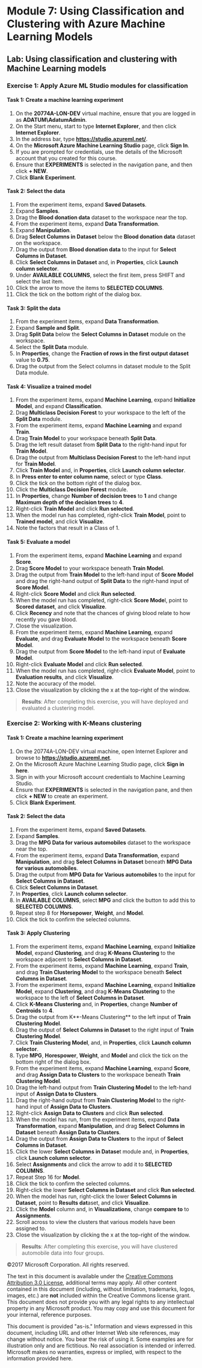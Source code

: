 # Module 7: Using Classification and Clustering with Azure Machine Learning Models

## Lab: Using classification and clustering with Machine Learning models

### Exercise 1: Apply Azure ML Studio modules for classification

#### Task 1: Create a machine learning experiment

1. On the **20774A-LON-DEV** virtual machine, ensure that you are logged in as **ADATUM\\AdatumAdmin**.
2. On the Start menu, start to type **Internet Explorer**, and then click **Internet Explorer**.
3. In the address bar, type **https://studio.azureml.net/**.
4. On the **Microsoft Azure Machine Learning Studio** page, click **Sign In**. 
5. If you are prompted for credentials, use the details of the Microsoft account that you created for this course.
6. Ensure that **EXPERIMENTS** is selected in the navigation pane, and then click **+ NEW**.
7. Click **Blank Experiment**.

#### Task 2: Select the data

01.  From the experiment items, expand **Saved Datasets**.
02. Expand **Samples**.
03. Drag the **Blood donation data** dataset to the workspace near the top.
04. From the experiment items, expand **Data Transformation**.
05. Expand **Manipulation**.
06. Drag **Select Columns in Dataset** below the **Blood donation data** dataset on the workspace.
07. Drag the output from **Blood donation data** to the input for **Select Columns in Dataset**.
08. Click **Select Columns in Dataset** and, in **Properties**, click **Launch column selector**.
09. Under **AVAILABLE COLUMNS**, select the first item, press SHIFT and select the last item.
10. Click the arrow to move the items to **SELECTED COLUMNS**.
11. Click the tick on the bottom right of the dialog box.

#### Task 3: Split the data

1.  From the experiment items, expand **Data Transformation**.
2. Expand **Sample and Split**.
3. Drag **Split Data** below the **Select Columns in Dataset** module on the workspace.
4. Select the **Split Data** module.
5. In **Properties**, change the **Fraction of rows in the first output dataset** value to **0.75**.
6. Drag the output from the Select columns in dataset module to the Split Data module.

#### Task 4: Visualize a trained model

01.  From the experiment items, expand **Machine Learning**, expand **Initialize Model**, and expand **Classification**.
02. Drag **Multiclass Decision Forest** to your workspace to the left of the **Split Data** module.
03. From the experiment items, expand **Machine Learning** and expand **Train**.
04. Drag **Train Model** to your workspace beneath **Split Data**.
05. Drag the left result dataset from **Split Data** to the right-hand input for **Train Model**.
06. Drag the output from **Multiclass Decision Forest** to the left-hand input for **Train Model**.
07. Click **Train Model** and, in **Properties**, click **Launch column selector**.
08. In **Press enter to enter column name**, select or type **Class**.
09. Click the tick on the bottom right of the dialog box.
10. Click the **Multiclass Decision Forest** module.
11. In **Properties**, change **Number of decision trees** to **1** and change **Maximum depth of the decision trees** to **4**.
12. Right-click **Train Model** and click **Run selected**.
13. When the model run has completed, right-click **Train Model**, point to **Trained model**, and click **Visualize**.
14. Note the factors that result in a Class of 1.

#### Task 5: Evaluate a model

01.  From the experiment items, expand **Machine Learning** and expand **Score**.
02. Drag **Score Model** to your workspace beneath **Train Model**.
03. Drag the output from **Train Model** to the left-hand input of **Score Model** and drag the right-hand output of **Split Data** to the right-hand input of **Score Model**.
04. Right-click **Score Model** and click **Run selected**.
05. When the model run has completed, right-click **Score Mode**l, point to **Scored dataset**, and click **Visualize**.
06. Click **Recency** and note that the chances of giving blood relate to how recently you gave blood.
07. Close the visualization.
08. From the experiment items, expand **Machine Learning**, expand **Evaluate**, and drag **Evaluate Model** to the workspace beneath **Score Model**.
09. Drag the output from **Score Model** to the left-hand input of **Evaluate Model**.
10. Right-click **Evaluate Model** and click **Run selected**.
11. When the model run has completed, right-click **Evaluate Model**, point to **Evaluation results**, and click **Visualize**.
12. Note the accuracy of the model.
13. Close the visualization by clicking the x at the top-right of the window.

>**Results**: After completing this exercise, you will have deployed and evaluated a clustering model.

### Exercise 2: Working with K-Means clustering

#### Task 1: Create a machine learning experiment

1. On the 20774A-LON-DEV virtual machine, open Internet Explorer and browse to **https://studio.azureml.net**.
2. On the Microsoft Azure Machine Learning Studio page, click **Sign in here**.
3. Sign in with your Microsoft account credentials to Machine Learning Studio.
4. Ensure that **EXPERIMENTS** is selected in the navigation pane, and then click **+ NEW** to create an experiment.
5. Click **Blank Experiment**.

#### Task 2: Select the data

01.  From the experiment items, expand **Saved Datasets**.
02. Expand **Samples**.
03. Drag the **MPG Data for various automobiles** dataset to the workspace near the top.
04. From the experiment items, expand **Data Transformation**, expand **Manipulation**, and drag **Select Columns in Dataset** beneath **MPG Data for various automobiles**.
05. Drag the output from **MPG Data for Various automobiles** to the input for **Select Columns in Dataset**.
06. Click **Select Columns in Dataset**.
07. In **Properties**, click **Launch column selector**.
08. In **AVAILABLE COLUMNS**, select **MPG** and click the button to add this to **SELECTED COLUMNS**.
09. Repeat step 8 for **Horsepower**, **Weight**, and **Model**.
10. Click the tick to confirm the selected columns.

#### Task 3: Apply Clustering

01.  From the experiment items, expand **Machine Learning**, expand **Initialize Model**, expand **Clustering**, and drag **K-Means Clustering** to the workspace adjacent to **Select Columns in Dataset**.
02. From the experiment items, expand **Machine Learning**, expand **Train**, and drag **Train Clustering Model** to the workspace beneath **Select Columns in Dataset**.
03. From the experiment items, expand **Machine Learning**, expand **Initialize Model**, expand **Clustering**, and drag **K-Means Clustering** to the workspace to the left of **Select Columns in Dataset**.
04. Click **K-Means Clustering** and, in **Properties**, change **Number of Centroids** to **4**.
05. Drag the output from K**-Means Clustering** to the left input of **Train Clustering Model**.
06. Drag the output of **Select Columns in Dataset** to the right input of **Train Clustering Model**.
07. Click **Train Clustering Model**, and, in **Properties**, click **Launch column selector**.
08. Type **MPG**, **Horespower**, **Weight**, and **Model** and click the tick on the bottom right of the dialog box.
09. From the experiment items, expand **Machine Learning**, expand **Score**, and drag **Assign Data to Clusters** to the workspace beneath **Train Clustering Model**.
10. Drag the left-hand output from **Train Clustering Model** to the left-hand input of **Assign Data to Clusters**.
11. Drag the right-hand output from **Train Clustering Model** to the right-hand input of **Assign Data to Clusters**.
12. Right-click **Assign Data to Clusters** and click **Run selected**.
13. When the model has run, from the experiment items, expand **Data Transformation**, expand **Manipulation**, and drag **Select Columns in Dataset** beneath **Assign Data to Clusters**.
14. Drag the output from **Assign Data to Clusters** to the input of **Select Columns in Dataset**.
15. Click the lower **Select Columns in Datase**t module and, in **Properties**, click **Launch column selector**.
16. Select **Assignments** and click the arrow to add it to **SELECTED COLUMNS**.
17. Repeat Step 16 for **Model**.
18. Click the tick to confirm the selected columns.
19. Right-click the lower **Select Columns in Dataset** and click **Run selected**.
20. When the model has run, right-click the lower **Select Columns in Dataset**, point to **Results dat**aset, and click **Visualize**.
21. Click the **Model** column and, in **Visualizations**, change **compare to** to **Assignments**.
22. Scroll across to view the clusters that various models have been assigned to.
23. Close the visualization by clicking the x at the top-right of the window.

>**Results**: After completing this exercise, you will have clustered automobile data into four groups.

©2017 Microsoft Corporation. All rights reserved.

The text in this document is available under the [Creative Commons Attribution 3.0 License](https://creativecommons.org/licenses/by/3.0/legalcode), additional terms may apply. All other content contained in this document (including, without limitation, trademarks, logos, images, etc.) are **not** included within the Creative Commons license grant. This document does not provide you with any legal rights to any intellectual property in any Microsoft product. You may copy and use this document for your internal, reference purposes.

This document is provided "as-is." Information and views expressed in this document, including URL and other Internet Web site references, may change without notice. You bear the risk of using it. Some examples are for illustration only and are fictitious. No real association is intended or inferred. Microsoft makes no warranties, express or implied, with respect to the information provided here.
